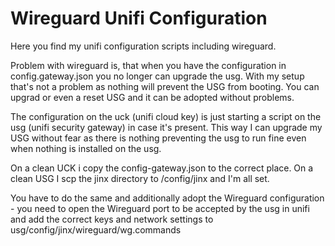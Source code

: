 # Wireguard Unifi Configuration

Here you find my unifi configuration scripts including wireguard. 

Problem with wireguard is, that when you have the configuration in config.gateway.json you no longer can upgrade the usg. With my setup that's not a problem as nothing will prevent the USG from booting. You can upgrad or even a reset USG and it can be adopted without problems.

The configuration on the uck (unifi cloud key) is just starting a script on the usg (unifi security gateway) in case it's present. This way I can upgrade my USG without fear as there is nothing preventing the usg to run fine even when nothing is installed on the usg.

On a clean UCK i copy the config-gateway.json to the correct place.
On a clean USG I scp the jinx directory to /config/jinx and I'm all set.

You have to do the same and additionally adopt the Wireguard configuration - you need to open the Wireguard port to be accepted by the usg in unifi and add the correct keys and network settings to usg/config/jinx/wireguard/wg.commands

